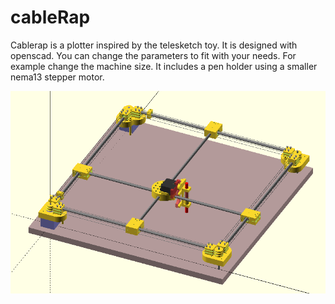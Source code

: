 # cableRap
Cablerap is a plotter inspired by the telesketch toy. It is designed with openscad. You can change the parameters to fit with your needs. For example change the machine size. It includes a pen holder using a smaller nema13 stepper motor. 

![Cablerap design](https://github.com/lsbrunel/cableRap/blob/master/cableRap.png?raw=true)

